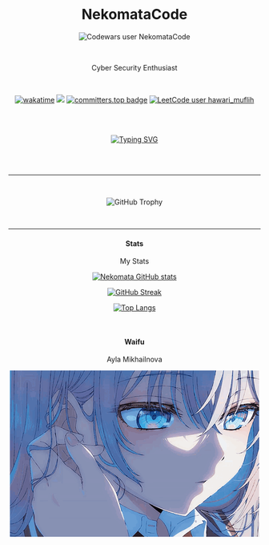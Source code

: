 <br>
<div align="center">
 <h1>NekomataCode</h1>
 
 ![Codewars user NekomataCode](https://www.codewars.com/users/NekomataCode/badges/large)
 
</div>
<br>
<div align="center">
 <p>Cyber Security Enthusiast</p>
</div>
<br>

<div align="center">
 
[![wakatime](https://wakatime.com/badge/user/9080e4a2-4bfc-4500-b7b1-082b2c6c5a6b.svg)](https://wakatime.com/@9080e4a2-4bfc-4500-b7b1-082b2c6c5a6b) ![](https://komarev.com/ghpvc/?username=NekomataCode&style=flat&color=blueviolet) [![committers.top badge](https://user-badge.committers.top/indonesia/NekomataCode.svg)](https://user-badge.committers.top/indonesia/NekomataCode)
[![LeetCode user hawari_muflih](https://img.shields.io/badge/dynamic/json?style=flat&labelColor=black&color=%23ffa116&label=Solved&query=solved&url=https%3A%2F%2Fbadge.xyli.tech/%2Fapi%2Fusers%2Fhawari_muflih&logo=leetcode&logoColor=yellow)](https://leetcode.com/hawari_muflih/)

</div>

<br>
<br>

<div align="center">
 
<a href="https://git.io/typing-svg"><img src="https://readme-typing-svg.demolab.com?font=Montserrat&weight=500&duration=1000&pause=500&color=F7347E&center=true&vCenter=true&width=435&height=60&lines=Programming;Hacking;Cyber+Security;Enthusiast;%E7%8C%AB%E5%8F%88%E3%82%B3%E3%83%BC%E3%83%89" alt="Typing SVG" /></a>

<br>
<br>

---

<br>

![GitHub Trophy](https://github-profile-trophy.vercel.app/?username=NekomataCode&row=2&column=3&theme=tokyonight&margin-w=30&margin-h=24&no-frame=true)

<br>

</div>

---
<div align="center">

  <h4>Stats</h4>
   <p>My Stats</p>
   
 [![Nekomata GitHub stats](https://github-readme-stats.vercel.app/api?username=NekomataCode&theme=tokyonight&count_private=true&include_all_commits=true&show_icons=true&border_radius=0&hide_border=true)]()

 [![GitHub Streak](https://streak-stats.demolab.com?user=NekomataCode&theme=tokyonight&hide_border=true&border_radius=0.25&date_format=j%20M%5B%20Y%5D)](https://git.io/streak-stats)

 [![Top Langs](https://github-readme-stats.vercel.app/api/top-langs/?username=NekomataCode&layout=compact&theme=tokyonight&border_radius=0&hide_border=true&hide_progress=true&langs_count=25)]()

<br>

   <h4>Waifu </h4>
   <p>Ayla Mikhailnova</p>
  
   <img src="https://raw.githubusercontent.com/NekomataCode/NekomataCode/refs/heads/main/1.gif" alt="A beautiful girl with white hair" loading="lazy" />
   
</div>

<br>
